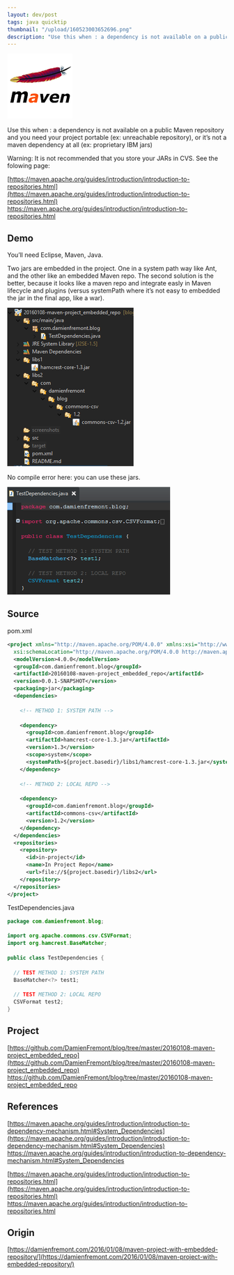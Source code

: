 ```yaml
---
layout: dev/post
tags: java quicktip
thumbnail: "/upload/160523003652696.png"
description: "Use this when : a dependency is not available on a public Maven repository and you need your project..."
---
```


![alt text](/upload/160523003652696.png)
 
Use this when : a dependency is not available on a public Maven repository and you need your project portable (ex: unreachable repository), or it’s not a maven dependency at all (ex: proprietary IBM jars)
 

 
Warning: It is not recommended that you store your JARs in CVS. See the folowing page:
 
[https://maven.apache.org/guides/introduction/introduction-to-repositories.html](https://maven.apache.org/guides/introduction/introduction-to-repositories.html)
https://maven.apache.org/guides/introduction/introduction-to-repositories.html
 
## Demo
 
You’ll need Eclipse, Maven, Java.
 
Two jars are embedded in the project. One in a system path way like Ant, and the other like an embedded Maven repo. The second solution is the better, because it looks like a maven repo and integrate easly in Maven lifecycle and plugins (versus systemPath where it’s not easy to embedded the jar in the final app, like a war).
 
![alt text](/upload/160523003652728.png)
 

 
No compile error here: you can use these jars.
 
![alt text](/upload/160523003653059.png)
 

 
## Source
 
pom.xml
 
```xml
<project xmlns="http://maven.apache.org/POM/4.0.0" xmlns:xsi="http://www.w3.org/2001/XMLSchema-instance"
  xsi:schemaLocation="http://maven.apache.org/POM/4.0.0 http://maven.apache.org/xsd/maven-4.0.0.xsd">
  <modelVersion>4.0.0</modelVersion>
  <groupId>com.damienfremont.blog</groupId>
  <artifactId>20160108-maven-project_embedded_repo</artifactId>
  <version>0.0.1-SNAPSHOT</version>
  <packaging>jar</packaging>
  <dependencies>
 
    <!-- METHOD 1: SYSTEM PATH -->
 
    <dependency>
      <groupId>com.damienfremont.blog</groupId>
      <artifactId>hamcrest-core-1.3.jar</artifactId>
      <version>1.3</version>
      <scope>system</scope>
      <systemPath>${project.basedir}/libs1/hamcrest-core-1.3.jar</systemPath>
    </dependency>
 
    <!-- METHOD 2: LOCAL REPO -->
 
    <dependency>
      <groupId>com.damienfremont.blog</groupId>
      <artifactId>commons-csv</artifactId>
      <version>1.2</version>
    </dependency>
  </dependencies>
  <repositories>
    <repository>
      <id>in-project</id>
      <name>In Project Repo</name>
      <url>file://${project.basedir}/libs2</url>
    </repository>
  </repositories>
</project>
```
 
TestDependencies.java
 
```java
package com.damienfremont.blog;
 
import org.apache.commons.csv.CSVFormat;
import org.hamcrest.BaseMatcher;
 
public class TestDependencies {
 
  // TEST METHOD 1: SYSTEM PATH
  BaseMatcher<?> test1;
 
  // TEST METHOD 2: LOCAL REPO
  CSVFormat test2;
}
```
 
## Project
 
[https://github.com/DamienFremont/blog/tree/master/20160108-maven-project_embedded_repo](https://github.com/DamienFremont/blog/tree/master/20160108-maven-project_embedded_repo)
https://github.com/DamienFremont/blog/tree/master/20160108-maven-project_embedded_repo
 
## References
 
[https://maven.apache.org/guides/introduction/introduction-to-dependency-mechanism.html#System_Dependencies](https://maven.apache.org/guides/introduction/introduction-to-dependency-mechanism.html#System_Dependencies)
https://maven.apache.org/guides/introduction/introduction-to-dependency-mechanism.html#System_Dependencies
 
[https://maven.apache.org/guides/introduction/introduction-to-repositories.html](https://maven.apache.org/guides/introduction/introduction-to-repositories.html)
https://maven.apache.org/guides/introduction/introduction-to-repositories.html
 
 
## Origin
[https://damienfremont.com/2016/01/08/maven-project-with-embedded-repository/](https://damienfremont.com/2016/01/08/maven-project-with-embedded-repository/)
 
